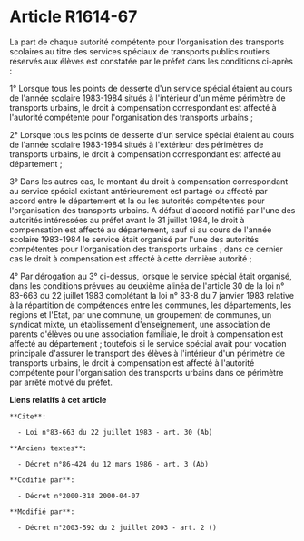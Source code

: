# Article R1614-67

La part de chaque autorité compétente pour l'organisation des transports scolaires au titre des services spéciaux de
transports publics routiers réservés aux élèves est constatée par le préfet dans les conditions ci-après : 

1° Lorsque tous les points de desserte d'un service spécial étaient au cours de l'année scolaire 1983-1984 situés à
l'intérieur d'un même périmètre de transports urbains, le droit à compensation correspondant est affecté à l'autorité
compétente pour l'organisation des transports urbains ; 

2° Lorsque tous les points de desserte d'un service spécial étaient au cours de l'année scolaire 1983-1984 situés à
l'extérieur des périmètres de transports urbains, le droit à compensation correspondant est affecté au département ; 

3° Dans les autres cas, le montant du droit à compensation correspondant au service spécial existant antérieurement est
partagé ou affecté par accord entre le département et la ou les autorités compétentes pour l'organisation des transports
urbains. A défaut d'accord notifié par l'une des autorités intéressées au préfet avant le 31 juillet 1984, le droit à
compensation est affecté au département, sauf si au cours de l'année scolaire 1983-1984 le service était organisé par l'une
des autorités compétentes pour l'organisation des transports urbains ; dans ce dernier cas le droit à compensation est
affecté à cette dernière autorité ; 

4° Par dérogation au 3° ci-dessus, lorsque le service spécial était organisé, dans les conditions prévues au deuxième alinéa
de l'article 30 de la loi n° 83-663 du 22 juillet 1983 complétant la loi n° 83-8 du 7 janvier 1983 relative à la répartition
de compétences entre les communes, les départements, les régions et l'Etat, par une commune, un groupement de communes, un
syndicat mixte, un établissement d'enseignement, une association de parents d'élèves ou une association familiale, le droit à
compensation est affecté au département ; toutefois si le service spécial avait pour vocation principale d'assurer le
transport des élèves à l'intérieur d'un périmètre de transports urbains, le droit à compensation est affecté à l'autorité
compétente pour l'organisation des transports urbains dans ce périmètre par arrêté motivé du préfet.

**Liens relatifs à cet article**

	**Cite**:

	  - Loi n°83-663 du 22 juillet 1983 - art. 30 (Ab)

	**Anciens textes**:

	  - Décret n°86-424 du 12 mars 1986 - art. 3 (Ab)

	**Codifié par**:

	  - Décret n°2000-318 2000-04-07

	**Modifié par**:

	  - Décret n°2003-592 du 2 juillet 2003 - art. 2 ()
